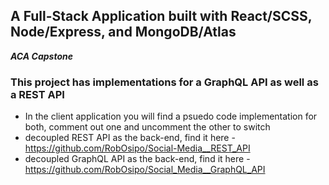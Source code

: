 ## A Full-Stack Application built with React/SCSS, Node/Express, and MongoDB/Atlas
***ACA Capstone***
### This project has implementations for a GraphQL API as well as a REST API
* In the client application you will find a psuedo code implementation for both, comment out one and uncomment the other to switch
* decoupled REST API as the back-end, find it here - https://github.com/RobOsipo/Social-Media__REST_API
* decoupled GraphQL API as the back-end, find it here - https://github.com/RobOsipo/Social_Media__GraphQL_API


